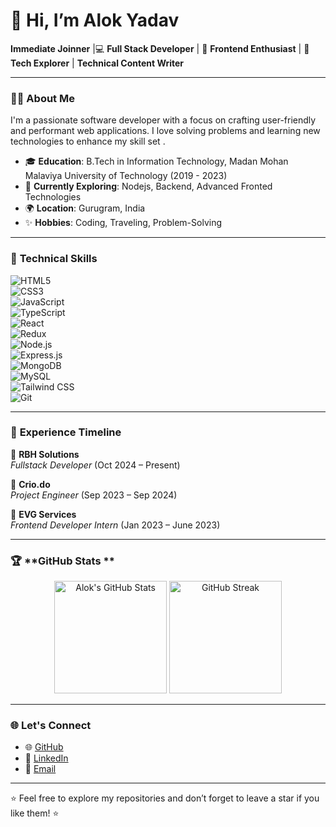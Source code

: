 # 👋 Hi, I’m Alok Yadav

**Immediate Joinner** |💻 **Full Stack Developer** | 🎨 **Frontend Enthusiast** | 🚀 **Tech Explorer**  | **Technical Content Writer**

---

### 🧑‍💻 **About Me**  
I'm a passionate software developer with a focus on crafting user-friendly and performant web applications. I love solving problems and learning new technologies to enhance my skill set .  

- 🎓 **Education**: B.Tech in Information Technology, Madan Mohan Malaviya University of Technology (2019 - 2023)  
- 🌱 **Currently Exploring**: Nodejs, Backend, Advanced Fronted Technologies 
- 🌍 **Location**: Gurugram, India  
- ✨ **Hobbies**: Coding, Traveling, Problem-Solving  

---

### 🚀 **Technical Skills**  

![HTML5](https://img.shields.io/badge/HTML5-%23E34F26.svg?style=for-the-badge&logo=html5&logoColor=white)  
![CSS3](https://img.shields.io/badge/CSS3-%231572B6.svg?style=for-the-badge&logo=css3&logoColor=white)  
![JavaScript](https://img.shields.io/badge/JavaScript-%23F7DF1E.svg?style=for-the-badge&logo=javascript&logoColor=black)  
![TypeScript](https://img.shields.io/badge/TypeScript-%23007ACC.svg?style=for-the-badge&logo=typescript&logoColor=white)  
![React](https://img.shields.io/badge/React-%2361DAFB.svg?style=for-the-badge&logo=react&logoColor=black)  
![Redux](https://img.shields.io/badge/Redux-%23764ABC.svg?style=for-the-badge&logo=redux&logoColor=white)  
![Node.js](https://img.shields.io/badge/Node.js-%23339933.svg?style=for-the-badge&logo=node.js&logoColor=white)  
![Express.js](https://img.shields.io/badge/Express.js-%23000000.svg?style=for-the-badge&logo=express&logoColor=white)  
![MongoDB](https://img.shields.io/badge/MongoDB-%2347A248.svg?style=for-the-badge&logo=mongodb&logoColor=white)  
![MySQL](https://img.shields.io/badge/MySQL-%234479A1.svg?style=for-the-badge&logo=mysql&logoColor=white)  
![Tailwind CSS](https://img.shields.io/badge/TailwindCSS-%2338B2AC.svg?style=for-the-badge&logo=tailwind-css&logoColor=white)  
![Git](https://img.shields.io/badge/Git-%23F05033.svg?style=for-the-badge&logo=git&logoColor=white)  

---

### 🏢 **Experience Timeline**  

📌 **RBH Solutions**  
*Fullstack Developer* (Oct 2024 – Present)   

📌 **Crio.do**  
*Project Engineer* (Sep 2023 – Sep 2024)    

📌 **EVG Services**  
*Frontend Developer Intern* (Jan 2023 – June 2023)  

---

### 🏆 **GitHub Stats **  

<div align="center">
  <img src="https://github-readme-stats.vercel.app/api?username=ayadav44237&show_icons=true&theme=radical" alt="Alok's GitHub Stats" height="180px"/>
  <img src="https://github-readme-streak-stats.herokuapp.com/?user=ayadav44237&theme=radical" alt="GitHub Streak" height="180px"/>
</div>  

---

### 🌐 **Let's Connect**  

- 🌐 [GitHub](https://github.com/ayadav44237)  
- 💼 [LinkedIn](https://www.linkedin.com/in/ayadav44237/)  
- 📧 [Email](mailto:ayadav44237@gmail.com)  

---

⭐ Feel free to explore my repositories and don’t forget to leave a star if you like them! ⭐
